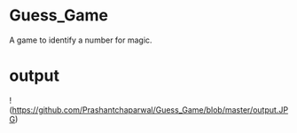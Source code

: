 # Guess_Game
A game to identify a number for magic.

# output
!(https://github.com/Prashantchaparwal/Guess_Game/blob/master/output.JPG)
